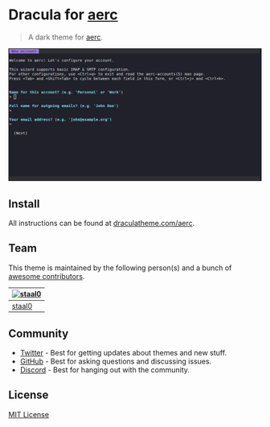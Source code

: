 # Dracula for [aerc](https://aerc-mail.org/)

> A dark theme for [aerc](https://aerc-mail.org/).

![Screenshot](./screenshot.png)

## Install

All instructions can be found at [draculatheme.com/aerc](https://draculatheme.com/aerc).

## Team

This theme is maintained by the following person(s) and a bunch of [awesome contributors](https://github.com/dracula/foobar/graphs/contributors).

| [![staal0](https://github.com/staal0.png?size=100)](https://github.com/staal0) |
| ---------------------------------------------------------------------------------------- |
| [staal0](https://github.com/staal0)                                               |

## Community

- [Twitter](https://twitter.com/draculatheme) - Best for getting updates about themes and new stuff.
- [GitHub](https://github.com/dracula/dracula-theme/discussions) - Best for asking questions and discussing issues.
- [Discord](https://draculatheme.com/discord-invite) - Best for hanging out with the community.

## License

[MIT License](./LICENSE)
